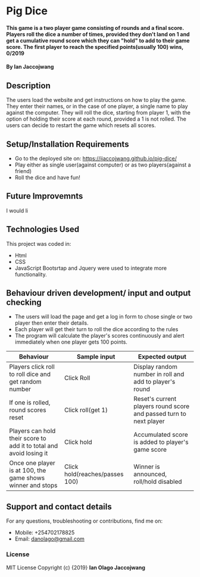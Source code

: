 # Pig Dice
#### This game is a two player game consisting of rounds and a final score. Players roll the dice a number of times, provided they don't land on 1 and get a cumulative round score which they can "hold" to add to their game score. The first player to reach the specified points(usually 100) wins, 0/2019
#### By **Ian Jaccojwang**
## Description
The users load the website and get instructions on how to play the game. They enter their names, or in the case of one player, a single name to play against the computer. They will roll the dice, starting from player 1, with the option of holding their score at each round, provided a 1 is not rolled. The users can decide to restart the game which resets all scores.
## Setup/Installation Requirements
* Go to the deployed site on: https://ijaccojwang.github.io/pig-dice/
* Play either as single user(against computer) or as two players(against a friend)
* Roll the dice and have fun!
## Future Improvemnts
I would li
## Technologies Used
This project was coded in:
* Html
* CSS
* JavaScript
Bootsrtap and Jquery were used to integrate more functionality.
## Behaviour driven development/ input and output checking
* The users will load the page and get a log in form to chose single or two player then enter their details.
* Each player will get their turn to roll the dice according to the rules
* The program will calculate the player's scores continuously and alert immediately when one player gets 100 points.

| Behaviour                                                           | Sample input                   | Expected output                                                    |
|---------------------------------------------------------------------|--------------------------------|--------------------------------------------------------------------|
| Players click roll to roll dice and get random number               | Click Roll                     | Display random number in roll and add to player's round            |
| If one is rolled, round scores reset                                | Click roll(get 1)              | Reset's current players round score and passed turn to next player |
| Players can hold their score to add it to total and avoid losing it | Click hold                     | Accumulated score is added to player's game score                  |
| Once one player is at 100, the game shows winner and stops          | Click hold(reaches/passes 100) | Winner is announced, roll/hold disabled                            |
## Support and contact details
For any questions, troubleshooting or contributions,  find me on:
* Mobile: +254702178825
* Email: danolago@gmail.com
### License
MIT License
Copyright (c) {2019} **Ian Olago Jaccojwang**
